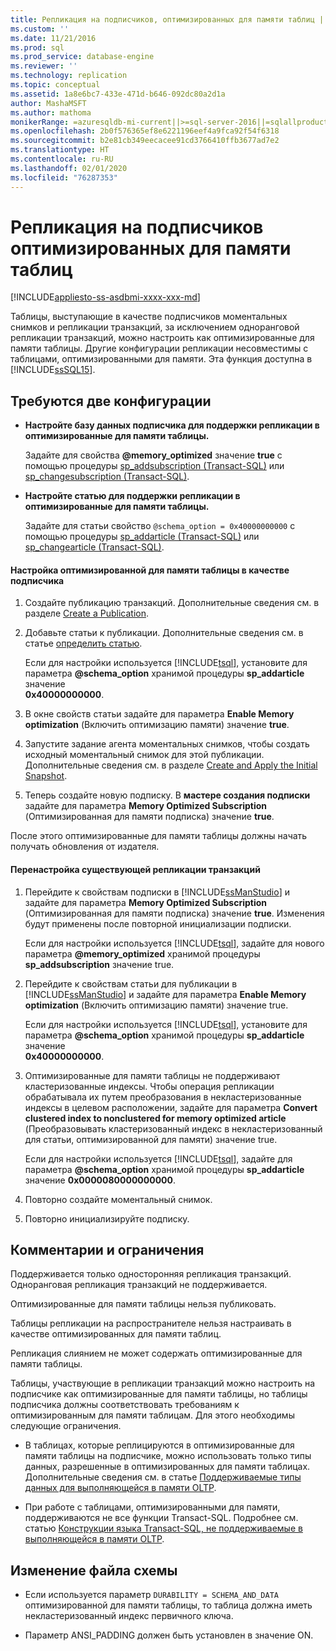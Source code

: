 ```yaml
---
title: Репликация на подписчиков, оптимизированных для памяти таблиц | Документация Майкрософт
ms.custom: ''
ms.date: 11/21/2016
ms.prod: sql
ms.prod_service: database-engine
ms.reviewer: ''
ms.technology: replication
ms.topic: conceptual
ms.assetid: 1a8e6bc7-433e-471d-b646-092dc80a2d1a
author: MashaMSFT
ms.author: mathoma
monikerRange: =azuresqldb-mi-current||>=sql-server-2016||=sqlallproducts-allversions
ms.openlocfilehash: 2b0f576365ef8e6221196eef4a9fca92f54f6318
ms.sourcegitcommit: b2e81cb349eecacee91cd3766410ffb3677ad7e2
ms.translationtype: HT
ms.contentlocale: ru-RU
ms.lasthandoff: 02/01/2020
ms.locfileid: "76287353"
---
```

# <a name="replication-to-memory-optimized-table-subscribers"></a>Репликация на подписчиков оптимизированных для памяти таблиц
[!INCLUDE[appliesto-ss-asdbmi-xxxx-xxx-md](../../includes/appliesto-ss-asdbmi-xxxx-xxx-md.md)]

  Таблицы, выступающие в качестве подписчиков моментальных снимков и репликации транзакций, за исключением одноранговой репликации транзакций, можно настроить как оптимизированные для памяти таблицы. Другие конфигурации репликации несовместимы с таблицами, оптимизированными для памяти. Эта функция доступна в [!INCLUDE[ssSQL15](../../includes/sssql15-md.md)].  
  
## <a name="two-configurations-are-required"></a>Требуются две конфигурации  
  
-   **Настройте базу данных подписчика для поддержки репликации в оптимизированные для памяти таблицы.**  
  
     Задайте для свойства **\@memory_optimized** значение **true** с помощью процедуры [sp_addsubscription &#40;Transact-SQL&#41;](../../relational-databases/system-stored-procedures/sp-addsubscription-transact-sql.md) или [sp_changesubscription &#40;Transact-SQL&#41;](../../relational-databases/system-stored-procedures/sp-changesubscription-transact-sql.md).  
  
-   **Настройте статью для поддержки репликации в оптимизированные для памяти таблицы.**  
  
     Задайте для статьи свойство `@schema_option = 0x40000000000` с помощью процедуры [sp_addarticle (Transact-SQL)](../../relational-databases/system-stored-procedures/sp-addarticle-transact-sql.md) или [sp_changearticle (Transact-SQL)](../../relational-databases/system-stored-procedures/sp-changearticle-transact-sql.md).  
  
#### <a name="to-configure-a-memory-optimized-table-as-a-subscriber"></a>Настройка оптимизированной для памяти таблицы в качестве подписчика  
  
1.  Создайте публикацию транзакций. Дополнительные сведения см. в разделе [Create a Publication](../../relational-databases/replication/publish/create-a-publication.md).  
  
2.  Добавьте статьи к публикации. Дополнительные сведения см. в статье [определить статью](../../relational-databases/replication/publish/define-an-article.md).  
  
     Если для настройки используется [!INCLUDE[tsql](../../includes/tsql-md.md)], установите для параметра **\@schema_option** хранимой процедуры **sp_addarticle** значение   
    **0x40000000000**.  
  
3.  В окне свойств статьи задайте для параметра **Enable Memory optimization** (Включить оптимизацию памяти) значение **true**.  
  
4.  Запустите задание агента моментальных снимков, чтобы создать исходный моментальный снимок для этой публикации. Дополнительные сведения см. в разделе [Create and Apply the Initial Snapshot](../../relational-databases/replication/create-and-apply-the-initial-snapshot.md).  
  
5.  Теперь создайте новую подписку. В **мастере создания подписки** задайте для параметра **Memory Optimized Subscription** (Оптимизированная для памяти подписка) значение **true**.  

 После этого оптимизированные для памяти таблицы должны начать получать обновления от издателя.  
  
#### <a name="reconfigure-an-existing-transaction-replication"></a>Перенастройка существующей репликации транзакций  
  
1.  Перейдите к свойствам подписки в [!INCLUDE[ssManStudio](../../includes/ssmanstudio-md.md)] и задайте для параметра **Memory Optimized Subscription** (Оптимизированная для памяти подписка) значение **true**. Изменения будут применены после повторной инициализации подписки.  
  
     Если для настройки используется [!INCLUDE[tsql](../../includes/tsql-md.md)], задайте для нового параметра **\@memory_optimized** хранимой процедуры **sp_addsubscription** значение true.  
  
2.  Перейдите к свойствам статьи для публикации в [!INCLUDE[ssManStudio](../../includes/ssmanstudio-md.md)] и задайте для параметра **Enable Memory optimization** (Включить оптимизацию памяти) значение true.  
  
     Если для настройки используется [!INCLUDE[tsql](../../includes/tsql-md.md)], установите для параметра **\@schema_option** хранимой процедуры **sp_addarticle** значение   
    **0x40000000000**.  
  
3.  Оптимизированные для памяти таблицы не поддерживают кластеризованные индексы. Чтобы операция репликации обрабатывала их путем преобразования в некластеризованные индексы в целевом расположении, задайте для параметра **Convert clustered index to nonclustered for memory optimized article** (Преобразовывать кластеризованный индекс в некластеризованный для статьи, оптимизированной для памяти) значение true.  
  
     Если для настройки используется [!INCLUDE[tsql](../../includes/tsql-md.md)], задайте для параметра **\@schema_option** хранимой процедуры **sp_addarticle** значение **0x0000080000000000**.  
  
4.  Повторно создайте моментальный снимок.  
  
5.  Повторно инициализируйте подписку.  
  
## <a name="remarks-and-restrictions"></a>Комментарии и ограничения  
 Поддерживается только односторонняя репликация транзакций. Одноранговая репликация транзакций не поддерживается.  
  
 Оптимизированные для памяти таблицы нельзя публиковать.  
  
 Таблицы репликации на распространителе нельзя настраивать в качестве оптимизированных для памяти таблиц.  
  
 Репликация слиянием не может содержать оптимизированные для памяти таблицы.  
  
 Таблицы, участвующие в репликации транзакций можно настроить на подписчике как оптимизированные для памяти таблицы, но таблицы подписчика должны соответствовать требованиям к оптимизированным для памяти таблицам. Для этого необходимы следующие ограничения.  
 
-   В таблицах, которые реплицируются в оптимизированные для памяти таблицы на подписчике, можно использовать только типы данных, разрешенные в оптимизированных для памяти таблицах. Дополнительные сведения см. в статье [Поддерживаемые типы данных для выполняющейся в памяти OLTP](../../relational-databases/in-memory-oltp/supported-data-types-for-in-memory-oltp.md).  
  
-   При работе с таблицами, оптимизированными для памяти, поддерживаются не все функции Transact-SQL. Подробнее см. статью [Конструкции языка Transact-SQL, не поддерживаемые в выполняющейся в памяти OLTP](../../relational-databases/in-memory-oltp/transact-sql-constructs-not-supported-by-in-memory-oltp.md).  
  
##  <a name="Schema"></a> Изменение файла схемы  
  
-   Если используется параметр `DURABILITY = SCHEMA_AND_DATA` оптимизированной для памяти таблицы, то таблица должна иметь некластеризованный индекс первичного ключа.  
  
-   Параметр ANSI_PADDING должен быть установлен в значение ON.  
  
  
  
